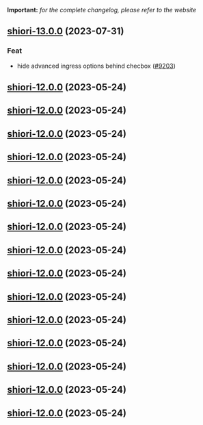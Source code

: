 **Important:**
*for the complete changelog, please refer to the website*







## [shiori-13.0.0](https://github.com/succelle/charts/compare/shiori-12.0.0...shiori-13.0.0) (2023-07-31)

### Feat

- hide advanced ingress options behind checbox ([#9203](https://github.com/succelle/charts/issues/9203))
  
  


## [shiori-12.0.0](https://github.com/succelle/charts/compare/shiori-11.0.7...shiori-12.0.0) (2023-05-24)




## [shiori-12.0.0](https://github.com/succelle/charts/compare/shiori-11.0.7...shiori-12.0.0) (2023-05-24)




## [shiori-12.0.0](https://github.com/succelle/charts/compare/shiori-11.0.7...shiori-12.0.0) (2023-05-24)




## [shiori-12.0.0](https://github.com/succelle/charts/compare/shiori-11.0.7...shiori-12.0.0) (2023-05-24)




## [shiori-12.0.0](https://github.com/succelle/charts/compare/shiori-11.0.7...shiori-12.0.0) (2023-05-24)




## [shiori-12.0.0](https://github.com/succelle/charts/compare/shiori-11.0.7...shiori-12.0.0) (2023-05-24)




## [shiori-12.0.0](https://github.com/succelle/charts/compare/shiori-11.0.7...shiori-12.0.0) (2023-05-24)




## [shiori-12.0.0](https://github.com/succelle/charts/compare/shiori-11.0.7...shiori-12.0.0) (2023-05-24)




## [shiori-12.0.0](https://github.com/succelle/charts/compare/shiori-11.0.7...shiori-12.0.0) (2023-05-24)




## [shiori-12.0.0](https://github.com/succelle/charts/compare/shiori-11.0.7...shiori-12.0.0) (2023-05-24)




## [shiori-12.0.0](https://github.com/succelle/charts/compare/shiori-11.0.7...shiori-12.0.0) (2023-05-24)




## [shiori-12.0.0](https://github.com/succelle/charts/compare/shiori-11.0.7...shiori-12.0.0) (2023-05-24)




## [shiori-12.0.0](https://github.com/succelle/charts/compare/shiori-11.0.7...shiori-12.0.0) (2023-05-24)




## [shiori-12.0.0](https://github.com/succelle/charts/compare/shiori-11.0.7...shiori-12.0.0) (2023-05-24)




## [shiori-12.0.0](https://github.com/succelle/charts/compare/shiori-11.0.7...shiori-12.0.0) (2023-05-24)

